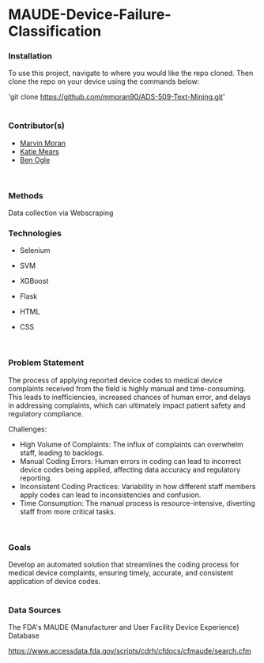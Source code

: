 # MAUDE-Device-Failure-Classification

### Installation
To use this project, navigate to where you would like the repo cloned. Then clone the repo on your device using the commands below:

'git clone https://github.com/mmoran90/ADS-509-Text-Mining.git'
</br>
</br>


### Contributor(s)
* [Marvin Moran](https://github.com/mmoran90)
* [Katie Mears](https://github.com/KatieMears628)
* [Ben Ogle](https://github.com/dsklnr)
</br>

### Methods
Data collection via Webscraping 
</br>

### Technologies
- Selenium 

- SVM

- XGBoost 

- Flask

- HTML

- CSS

</br>

### Problem Statement
The process of applying reported device codes to medical device complaints received from the field is highly manual and time-consuming. 
This leads to inefficiencies, increased chances of human error, and delays in addressing complaints, which can ultimately impact patient safety and regulatory compliance.

Challenges:

- High Volume of Complaints: The influx of complaints can overwhelm staff, leading to backlogs.
- Manual Coding Errors: Human errors in coding can lead to incorrect device codes being applied, affecting data accuracy and regulatory reporting.
- Inconsistent Coding Practices: Variability in how different staff members apply codes can lead to inconsistencies and confusion.
- Time Consumption: The manual process is resource-intensive, diverting staff from more critical tasks.
</br>

### Goals
Develop an automated solution that streamlines the coding process for medical device complaints, ensuring timely, accurate, and consistent application of device codes.
</br>
</br>


### Data Sources
The FDA's MAUDE (Manufacturer and User Facility Device Experience) Database 

https://www.accessdata.fda.gov/scripts/cdrh/cfdocs/cfmaude/search.cfm
